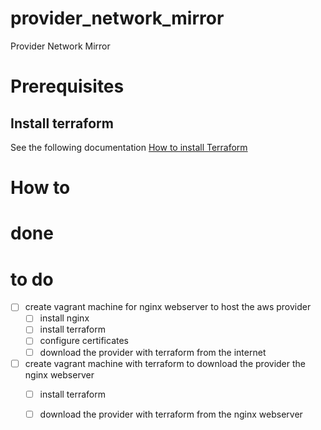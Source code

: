 # provider_network_mirror
Provider Network Mirror


# Prerequisites

## Install terraform  
See the following documentation [How to install Terraform](https://learn.hashicorp.com/tutorials/terraform/install-cli)

# How to


# done

# to do

- [ ] create vagrant machine for nginx webserver to host the aws provider 
    - [ ] install nginx
    - [ ] install terraform
    - [ ] configure certificates
    - [ ] download the provider with terraform from the internet
- [ ] create vagrant machine with terraform to download the provider the nginx webserver
    - [ ] install terraform
    - [ ] download the provider with terraform from the nginx webserver

    
